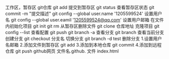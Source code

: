 工作区，暂存区 git仓库
git add 提交到暂存区
git status 查看暂存区状态
git commit -m "提交描述"
git config --global user.name '1205599524' 设置用户名
git config --global user.eamil '1205599524@qq.com' 设置用户邮箱
在文件内初始化项目 git init
git rm 从暂存区删除文件
git clone 仓库地址 克隆项目
git config --list 查看配置
git push 
git branch -a 查看分支
git branch 查看当前分支 创建分支
git checkout 分支名 切换分支
git branch -d test 删除分支
1.设置用户名邮箱
2.添加文件到暂存区 git add
3.添加到本地仓库 git commit 
4.添加到远程仓库 git push
github网页
文件名.github.
文件 index.html  